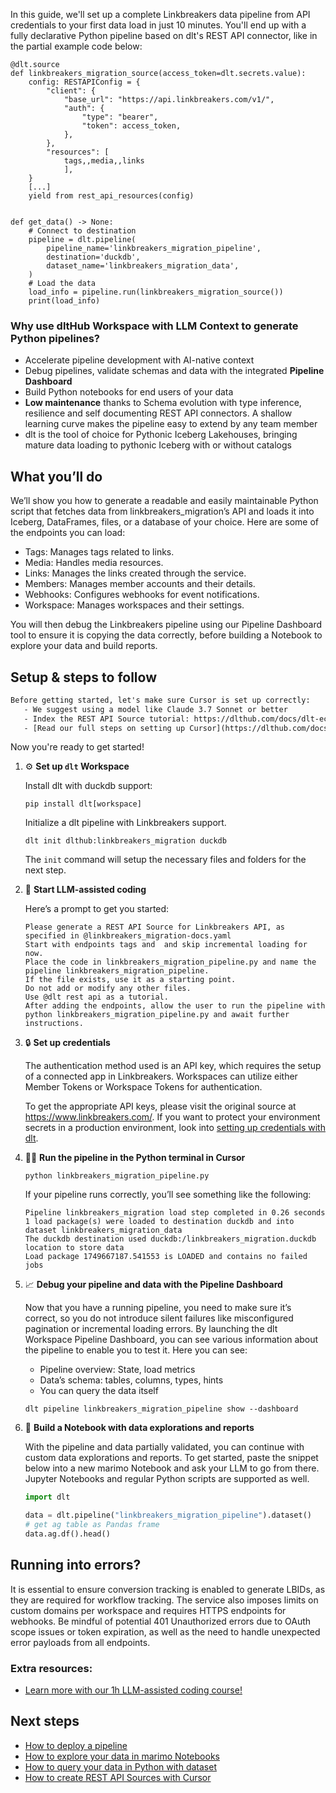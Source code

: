 In this guide, we'll set up a complete Linkbreakers data pipeline from API credentials to your first data load in just 10 minutes. You'll end up with a fully declarative Python pipeline based on dlt's REST API connector, like in the partial example code below:

```python-outcome
@dlt.source
def linkbreakers_migration_source(access_token=dlt.secrets.value):
    config: RESTAPIConfig = {
        "client": {
            "base_url": "https://api.linkbreakers.com/v1/",
            "auth": {
                "type": "bearer",
                "token": access_token,
            },
        },
        "resources": [
            tags,,media,,links
            ],
    }
    [...]
    yield from rest_api_resources(config)


def get_data() -> None:
    # Connect to destination
    pipeline = dlt.pipeline(
        pipeline_name='linkbreakers_migration_pipeline',
        destination='duckdb',
        dataset_name='linkbreakers_migration_data', 
    )
    # Load the data
    load_info = pipeline.run(linkbreakers_migration_source())
    print(load_info) 
```

### Why use dltHub Workspace with LLM Context to generate Python pipelines?

- Accelerate pipeline development with AI-native context
- Debug pipelines, validate schemas and data with the integrated **Pipeline Dashboard**
- Build Python notebooks for end users of your data
- **Low maintenance** thanks to Schema evolution with type inference, resilience and self documenting REST API connectors. A shallow learning curve makes the pipeline easy to extend by any team member
- dlt is the tool of choice for Pythonic Iceberg Lakehouses, bringing mature data loading to pythonic Iceberg with or without catalogs

## What you’ll do

We’ll show you how to generate a readable and easily maintainable Python script that fetches data from linkbreakers_migration’s API and loads it into Iceberg, DataFrames, files, or a database of your choice. Here are some of the endpoints you can load:

- Tags: Manages tags related to links.
- Media: Handles media resources.
- Links: Manages the links created through the service.
- Members: Manages member accounts and their details.
- Webhooks: Configures webhooks for event notifications.
- Workspace: Manages workspaces and their settings.

You will then debug the Linkbreakers pipeline using our Pipeline Dashboard tool to ensure it is copying the data correctly, before building a Notebook to explore your data and build reports.

## Setup & steps to follow

```default
Before getting started, let's make sure Cursor is set up correctly:
   - We suggest using a model like Claude 3.7 Sonnet or better
   - Index the REST API Source tutorial: https://dlthub.com/docs/dlt-ecosystem/verified-sources/rest_api/ and add it to context as **@dlt rest api**
   - [Read our full steps on setting up Cursor](https://dlthub.com/docs/dlt-ecosystem/llm-tooling/cursor-restapi#23-configuring-cursor-with-documentation)
```

Now you're ready to get started!

1. ⚙️ **Set up `dlt` Workspace**
    
    Install dlt with duckdb support:
    ```shell
    pip install dlt[workspace]
    ```

    Initialize a dlt pipeline with Linkbreakers support.
    ```shell
    dlt init dlthub:linkbreakers_migration duckdb
    ```

    The `init` command will setup the necessary files and folders for the next step.
    
2. 🤠 **Start LLM-assisted coding**
    
    Here’s a prompt to get you started:
    
    ```prompt
    Please generate a REST API Source for Linkbreakers API, as specified in @linkbreakers_migration-docs.yaml 
    Start with endpoints tags and  and skip incremental loading for now. 
    Place the code in linkbreakers_migration_pipeline.py and name the pipeline linkbreakers_migration_pipeline. 
    If the file exists, use it as a starting point. 
    Do not add or modify any other files. 
    Use @dlt rest api as a tutorial. 
    After adding the endpoints, allow the user to run the pipeline with python linkbreakers_migration_pipeline.py and await further instructions.
    ```

    
3. 🔒 **Set up credentials** 
    
    The authentication method used is an API key, which requires the setup of a connected app in Linkbreakers. Workspaces can utilize either Member Tokens or Workspace Tokens for authentication.
    
    To get the appropriate API keys, please visit the original source at https://www.linkbreakers.com/.
    If you want to protect your environment secrets in a production environment, look into [setting up credentials with dlt](https://dlthub.com/docs/walkthroughs/add_credentials).
    
4. 🏃‍♀️ **Run the pipeline in the Python terminal in Cursor**
    
    ```shell
    python linkbreakers_migration_pipeline.py
    ```
    
    If your pipeline runs correctly, you’ll see something like the following:
    
    ```shell
    Pipeline linkbreakers_migration load step completed in 0.26 seconds
    1 load package(s) were loaded to destination duckdb and into dataset linkbreakers_migration_data
    The duckdb destination used duckdb:/linkbreakers_migration.duckdb location to store data
    Load package 1749667187.541553 is LOADED and contains no failed jobs
    ```
    
5. 📈 **Debug your pipeline and data with the Pipeline Dashboard**

    Now that you have a running pipeline, you need to make sure it’s correct, so you do not introduce silent failures like misconfigured pagination or incremental loading errors. By launching the dlt Workspace Pipeline Dashboard, you can see various information about the pipeline to enable you to test it. Here you can see:
    - Pipeline overview: State, load metrics
    - Data’s schema: tables, columns, types, hints
    - You can query the data itself
    
    ```shell
    dlt pipeline linkbreakers_migration_pipeline show --dashboard
    ```
    
6. 🐍 **Build a Notebook with data explorations and reports**

    With the pipeline and data partially validated, you can continue with custom data explorations and reports. To get started, paste the snippet below into a new marimo Notebook and ask your LLM to go from there. Jupyter Notebooks and regular Python scripts are supported as well.

    
    ```python
    import dlt

   data = dlt.pipeline("linkbreakers_migration_pipeline").dataset()
   # get ag table as Pandas frame
   data.ag.df().head()
    ```

## Running into errors?

It is essential to ensure conversion tracking is enabled to generate LBIDs, as they are required for workflow tracking. The service also imposes limits on custom domains per workspace and requires HTTPS endpoints for webhooks. Be mindful of potential 401 Unauthorized errors due to OAuth scope issues or token expiration, as well as the need to handle unexpected error payloads from all endpoints.

### Extra resources:

- [Learn more with our 1h LLM-assisted coding course!](https://www.youtube.com/watch?v=GGid70rnJuM)

## Next steps

- [How to deploy a pipeline](https://dlthub.com/docs/walkthroughs/deploy-a-pipeline)
- [How to explore your data in marimo Notebooks](https://dlthub.com/docs/general-usage/dataset-access/marimo)
- [How to query your data in Python with dataset](https://dlthub.com/docs/general-usage/dataset-access/dataset)
- [How to create REST API Sources with Cursor](https://dlthub.com/docs/dlt-ecosystem/llm-tooling/cursor-restapi)